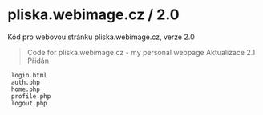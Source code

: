 # pliska.webimage.cz / 2.0
 Kód pro webovou stránku pliska.webimage.cz, verze 2.0

 >Code for pliska.webimage.cz - my personal webpage
 Aktualizace 2.1
Přidán
```
 login.html
 auth.php
 home.php
 profile.php
 logout.php
```